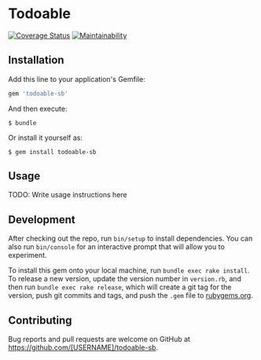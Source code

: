 # Todoable

[![Coverage Status](https://coveralls.io/repos/github/sbauch/todoable-sb/badge.svg?branch=coverage-style-docs)](https://coveralls.io/github/sbauch/todoable-sb?branch=coverage-style-docs)
[![Maintainability](https://api.codeclimate.com/v1/badges/f6bc5108df42ab0df74c/maintainability)](https://codeclimate.com/github/sbauch/todoable-sb/maintainability)

## Installation

Add this line to your application's Gemfile:

```ruby
gem 'todoable-sb'
```

And then execute:

    $ bundle

Or install it yourself as:

    $ gem install todoable-sb

## Usage

TODO: Write usage instructions here

## Development

After checking out the repo, run `bin/setup` to install dependencies. You can also run `bin/console` for an interactive prompt that will allow you to experiment.

To install this gem onto your local machine, run `bundle exec rake install`. To release a new version, update the version number in `version.rb`, and then run `bundle exec rake release`, which will create a git tag for the version, push git commits and tags, and push the `.gem` file to [rubygems.org](https://rubygems.org).

## Contributing

Bug reports and pull requests are welcome on GitHub at https://github.com/[USERNAME]/todoable-sb.
